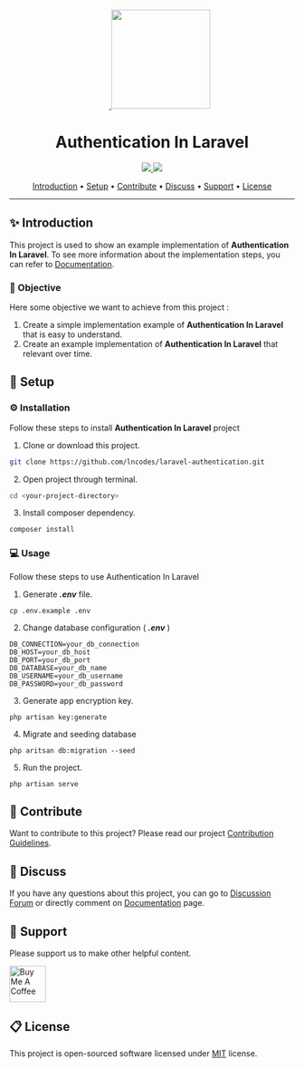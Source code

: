 <br>
<p align="center">
  &nbsp;&nbsp;&nbsp;&nbsp;&nbsp;&nbsp;&nbsp;<a href="https://lncodes.com">
    <img src="https://lncodes.com/wp-content/uploads/2020/09/lncodes-logo-animated.gif" height="175"></img>
  </a>
</p>

<h1 align="center">Authentication In Laravel</h1>
<p align="center">
  <a href="https://github.com/lncodes/laravel-authentication/actions/workflows/test.yml">
      <img src="https://github.com/lncodes/laravel-authentication/actions/workflows/test.yml/badge.svg">
  </a> 
  <a href="https://sonarcloud.io/dashboard?id=lncodes_laravel-authentication">
      <img src="https://sonarcloud.io/api/project_badges/measure?project=lncodes_laravel-authentication&metric=alert_status">
  </a>
</p>
 
<p align="center">
  <a href="#introduction">Introduction</a> •
  <a href="#setup">Setup</a> •
  <a href="#contribute">Contribute</a> •
  <a href="#discuss">Discuss</a> •
  <a href="#support">Support</a> •
  <a href="#license">License</a>
</p>

---

<h2 id="introduction">✨ Introduction</h2>

This project is used to show an example implementation of **Authentication In Laravel**. To see more information about the implementation steps, you can refer to [Documentation](https://lncodes.com/studio/laravel/authentication/).

<h3 id="objective">🎯 Objective</h3>

Here some objective we want to achieve from this project :
1. Create a simple implementation example of **Authentication In Laravel** that is easy to understand.
2. Create an example implementation of **Authentication In Laravel** that relevant over time.

<h2 id="setup">🧰 Setup </h2>

### ⚙️ Installation 
Follow these steps to install **Authentication In Laravel** project
1. Clone or download this project.
``` bash 
git clone https://github.com/lncodes/laravel-authentication.git
```
2. Open project through terminal.
``` bash
cd <your-project-directory>
```
3. Install composer dependency.
``` bash
composer install
```

### 💻 Usage
Follow these steps to use Authentication In Laravel
1. Generate ***.env*** file.
``` 
cp .env.example .env
```
2. Change database configuration ( ***.env*** )
```
DB_CONNECTION=your_db_connection
DB_HOST=your_db_host
DB_PORT=your_db_port
DB_DATABASE=your_db_name
DB_USERNAME=your_db_username
DB_PASSWORD=your_db_password
```
3. Generate app encryption key.
``` 
php artisan key:generate
```
4. Migrate and seeding database
``` 
php aritsan db:migration --seed
```
5. Run the project.
``` 
php artisan serve
```

<h2 id="contribute">💖 Contribute</h2>

Want to contribute to this project? Please read our project [Contribution Guidelines](CONTRIBUTING.md).

<h2 id="discuss">💬 Discuss</h2>

If you have any questions about this project, you can go to [Discussion Forum](https://github.com/lncodes/laravel-authentication/discussions) or directly comment on [Documentation](https://lncodes.com/studio/laravel/authentication/) page.

<h2 id="support">💌 Support</h2>

Please support us to make other helpful content.

<a href="https://www.buymeacoffee.com/lncodes" target="_blank"><img src="https://cdn.buymeacoffee.com/buttons/v2/default-yellow.png" alt="Buy Me A Coffee" height="64"></a>

<h2 id="license"> 📋 License</h2>

This project is open-sourced software licensed under [MIT](https://github.com/lncodes/laravel-authentication/blob/master/LICENSE) license.
